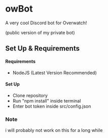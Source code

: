 # owBot

A very cool Discord bot for Overwatch!

(public version of my private bot)

## Set Up & Requirements

#### Requirements
- NodeJS (Latest Version Recommended)

#### Set Up
- Clone repository 
- Run "npm install" inside terminal
- Enter bot token inside src/config.json

### Note
i will probably not work on this for a long while